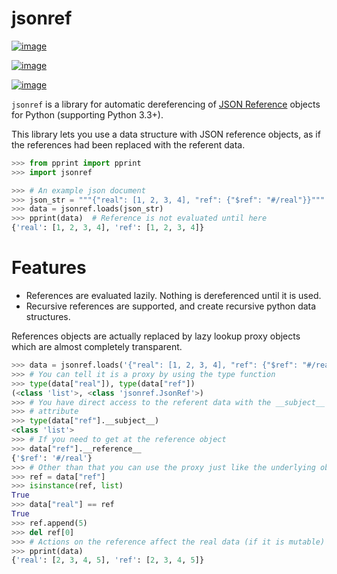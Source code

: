 # jsonref


[![image](https://readthedocs.org/projects/jsonref/badge/?version=latest)](https://jsonref.readthedocs.io/en/latest/)

[![image](https://github.com/gazpachoking/jsonref/actions/workflows/main.yml/badge.svg?branch=master)](https://github.com/gazpachoking/jsonref/actions/workflows/main.yml?query=branch%3Amaster)

[![image](https://coveralls.io/repos/gazpachoking/jsonref/badge.png?branch=master)](https://coveralls.io/r/gazpachoking/jsonref)

`jsonref` is a library for automatic dereferencing of [JSON
Reference](https://datatracker.ietf.org/doc/html/draft-pbryan-zyp-json-ref-03)
objects for Python (supporting Python 3.3+).

This library lets you use a data structure with JSON reference objects,
as if the references had been replaced with the referent data.

```python console
>>> from pprint import pprint
>>> import jsonref

>>> # An example json document
>>> json_str = """{"real": [1, 2, 3, 4], "ref": {"$ref": "#/real"}}"""
>>> data = jsonref.loads(json_str)
>>> pprint(data)  # Reference is not evaluated until here
{'real': [1, 2, 3, 4], 'ref': [1, 2, 3, 4]}
```

# Features

-   References are evaluated lazily. Nothing is dereferenced until it is
    used.
-   Recursive references are supported, and create recursive python data
    structures.

References objects are actually replaced by lazy lookup proxy objects
which are almost completely transparent.

```python console
>>> data = jsonref.loads('{"real": [1, 2, 3, 4], "ref": {"$ref": "#/real"}}')
>>> # You can tell it is a proxy by using the type function
>>> type(data["real"]), type(data["ref"])
(<class 'list'>, <class 'jsonref.JsonRef'>)
>>> # You have direct access to the referent data with the __subject__
>>> # attribute
>>> type(data["ref"].__subject__)
<class 'list'>
>>> # If you need to get at the reference object
>>> data["ref"].__reference__
{'$ref': '#/real'}
>>> # Other than that you can use the proxy just like the underlying object
>>> ref = data["ref"]
>>> isinstance(ref, list)
True
>>> data["real"] == ref
True
>>> ref.append(5)
>>> del ref[0]
>>> # Actions on the reference affect the real data (if it is mutable)
>>> pprint(data)
{'real': [2, 3, 4, 5], 'ref': [2, 3, 4, 5]}
```
